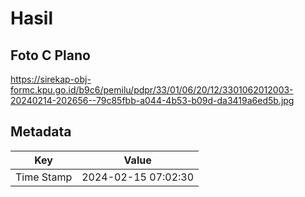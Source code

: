 # Hasil

## Foto C Plano

https://sirekap-obj-formc.kpu.go.id/b9c6/pemilu/pdpr/33/01/06/20/12/3301062012003-20240214-202656--79c85fbb-a044-4b53-b09d-da3419a6ed5b.jpg


## Metadata

| Key        | Value               |
| ---------- | ------------------- |
| Time Stamp | 2024-02-15 07:02:30 |



